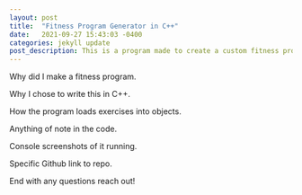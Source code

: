 ```yaml
---
layout: post
title:  "Fitness Program Generator in C++"
date:   2021-09-27 15:43:03 -0400
categories: jekyll update
post_description: This is a program made to create a custom fitness program, includes specific muscle targets and avoidence. This program was written using Object Oriented C++.
---
```

Why did I make a fitness program.

Why I chose to write this in C++.

How the program loads exercises into objects.

Anything of note in the code.

Console screenshots of it running.

Specific Github link to repo.

End with any questions reach out!
